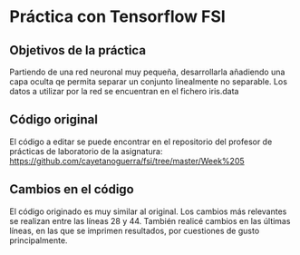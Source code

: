 Práctica con Tensorflow FSI
=
Objetivos de la práctica
-
Partiendo de una red neuronal muy pequeña, desarrollarla añadiendo una capa oculta qe permita separar un conjunto
linealmente no separable. Los datos a utilizar por la red se encuentran en el fichero iris.data

Código original
-
El código a editar se puede encontrar en el repositorio del profesor de prácticas de laboratorio de la asignatura:
https://github.com/cayetanoguerra/fsi/tree/master/Week%205

Cambios en el código
-
El código originado es muy similar al original. Los cambios más relevantes se realizan entre las líneas 28 y 44. También
realicé cambios en las últimas líneas, en las que se imprimen resultados, por cuestiones de gusto principalmente.